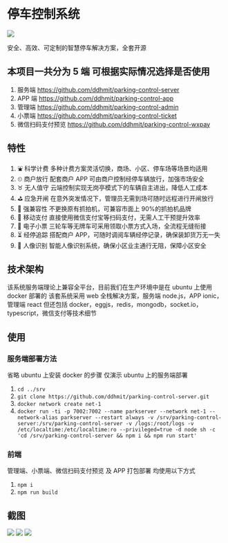 # 停车控制系统

![](https://user-images.githubusercontent.com/66936909/94420163-57952580-01b6-11eb-87ec-3f866b383e24.png)

安全、高效、可定制的智慧停车解决方案，全套开源

## 本项目一共分为 5 端 可根据实际情况选择是否使用

1. 服务端 https://github.com/ddhmit/parking-control-server
2. APP 端 https://github.com/ddhmit/parking-control-app
3. 管理端 https://github.com/ddhmit/parking-control-admin
4. 小票端 https://github.com/ddhmit/parking-control-ticket
5. 微信扫码支付预览 https://github.com/ddhmit/parking-control-wxpay

## 特性

1. ⛲ 科学计费 多种计费方案灵活切换，商场、小区、停车场等场景均适用
2. ⏲ 商户放行 配套商户 APP 可由商户控制经停车辆放行，加强市场安全
3. ♉ 无人值守 云端控制实现无岗亭模式下的车辆自主进出，降低人工成本
4. ⛳ 应急开闸 在意外突发情况下，管理员无需到场可随时远程进行开闸放行
5. 🍓 强兼容性 不更换原有抓拍机，可兼容市面上 90%的抓拍机品牌
6. 📱 移动支付 直接使用微信支付宝等扫码支付，无需人工干预提升效率
7. 🎫 电子小票 三轮车等无牌车可采用领取小票方式入场，全流程无缝衔接
8. ⏳ 经停追踪 搭配商户 APP，可随时调阅车辆经停记录，确保装卸货万无一失
9. 🙋 人像识别 智能人像识别系统，确保小区业主通行无阻，保障小区安全

## 技术架构

该系统服务端理论上兼容全平台，目前我们在生产环境中是在 ubuntu 上使用 docker 部署的
该套系统采用 web 全栈解决方案，服务端 node.js，APP ionic，管理端 react
但还包括 docker，eggjs，redis，mongodb，socket.io，typescript，微信支付等技术细节

## 使用

### 服务端部署方法

省略 ubuntu 上安装 docker 的步骤
仅演示 ubuntu 上的服务端部署

1. `cd ../srv`
2. `git clone https://github.com/ddhmit/parking-control-server.git`
3. `docker network create net-1`
4. `docker run -ti -p 7002:7002 --name parkserver --network net-1 --network-alias parkserver --restart always -v /srv/parking-control-server:/srv/parking-control-server -v /logs:/root/logs -v /etc/localtime:/etc/localtime:ro --privileged=true -d node sh -c 'cd /srv/parking-control-server && npm i && npm run start'`

### 前端

管理端、小票端、微信扫码支付预览 及 APP 打包部署
均使用以下方式

1. `npm i`
2. `npm run build`

## 截图

![](https://user-images.githubusercontent.com/66936909/94420486-ce322300-01b6-11eb-84af-fd1fdd81d565.png)
![](https://user-images.githubusercontent.com/66936909/94420774-37199b00-01b7-11eb-9d4c-8e4753537067.png)
![](https://user-images.githubusercontent.com/66936909/94421786-a80d8280-01b8-11eb-8b03-4a5dceefcd4d.png)
